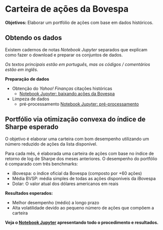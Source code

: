 # Carteira de ações da Bovespa

**Objetivos:** Elaborar um portfólio de ações com base em dados históricos.


## Obtendo os dados

Existem cadernos de notas *Notebook Jupyter* separados que explicam como fazer o download e preparar os conjuntos de dados.

*Os textos principais estão em português, mas os códigos / comentários estão em inglês.*

**Preparação de dados**

 - Obtenção do *Yahoo! Finanças* citações históricas
   - [Notebook Jupyter: baixando ações da Bovespa](https://github.com/devscie/PythonBovespa/blob/main/bovespa_tickers_download.ipynb)
 - Limpeza de dados
   - pré-processamento [Notebook Jupyter: pré-processamento](https://github.com/devscie/PythonBovespa/blob/main/bovespa_tickers_portfolio.ipynb)


## Portfólio via otimização convexa do índice de Sharpe esperado

O objetivo é elaborar uma carteira com bom desempenho utilizando um número reduzido de ações da lista disponível.

Para cada mês, é elaborada uma carteira de ações com base no índice de retorno de log de Sharpe dos meses anteriores. O desempenho do portfólio é comparado com três benchmarks:
- iBovespa: o índice oficial da Bovespa (composto por +60 ações)
- Média BVSP: média simples de todas as ações disponíveis da iBovespa
- Dolar: O valor atual dos dólares americanos em reais

**Resultados esperados:**

- Melhor desempenho (médio) a longo prazo
- Alta volatilidade devido ao pequeno número de ações que compõem a carteira


**Veja o [Notebook Jupyter](https://github.com/devscie/PythonBovespa/blob/main/bovespa_tickers_download_portfolio.ipynb) apresentando todo o procedimento e resultados.**
